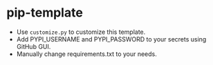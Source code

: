 # pip-template

* Use `customize.py` to customize this template.
* Add PYPI_USERNAME and PYPI_PASSWORD to your secrets using GitHub GUI.
* Manually change requirements.txt to your needs.
